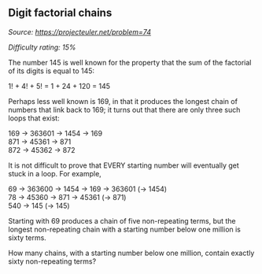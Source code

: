 Digit factorial chains
----------------------

*Source: https://projecteuler.net/problem=74*


*Difficulty rating: 15%*

The number 145 is well known for the property that the sum of the
factorial of its digits is equal to 145:

1! + 4! + 5! = 1 + 24 + 120 = 145

Perhaps less well known is 169, in that it produces the longest chain of
numbers that link back to 169; it turns out that there are only three
such loops that exist:

169 → 363601 → 1454 → 169\
 871 → 45361 → 871\
 872 → 45362 → 872

It is not difficult to prove that EVERY starting number will eventually
get stuck in a loop. For example,

69 → 363600 → 1454 → 169 → 363601 (→ 1454)\
 78 → 45360 → 871 → 45361 (→ 871)\
 540 → 145 (→ 145)

Starting with 69 produces a chain of five non-repeating terms, but the
longest non-repeating chain with a starting number below one million is
sixty terms.

How many chains, with a starting number below one million, contain
exactly sixty non-repeating terms?
